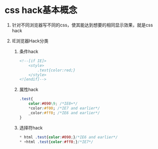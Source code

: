 # css hack基本概念

1. 针对不同浏览器写不同的css，使其能达到想要的相同显示效果，就是css hack

2. IE浏览器Hack分类

    1. 条件hack

        ```html
        <!--[if IE]>
            <style>
                .test{color:red;}
            </style>
        <![endif]-->
        ```

    2. 属性hack

        ```css
        .test{
            color:#090\9; /*IE8+*/
            *color:#f00; /*IE7 and earlier*/
            _color:#ff0; /*IE6 and earlier*/
        }
        ```

    3. 选择符hack

        ```css
        * html .test{color:#090;}/*IE6 and earlier*/
        * +html .test{color:#ff0;}/*IE7*/
        ```



